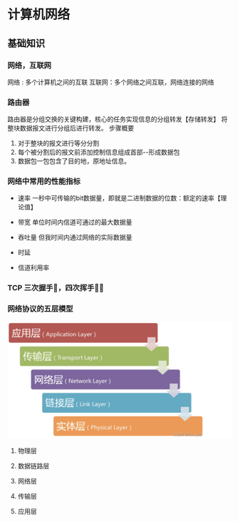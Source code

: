 
# 计算机网络
## 基础知识
### 网络，互联网
网络 : 多个计算机之间的互联
互联网：多个网络之间互联，网络连接的网络

### 路由器
路由器是分组交换的关键构建，核心的任务实现信息的分组转发【存储转发】
将整块数据报文进行分组后进行转发。
步骤概要
1. 对于整块的报文进行等分分割
2. 每个被分割后的报文前添加控制信息组成首部--形成数据包
3. 数据包一包包含了目的地，原地址信息。

### 网络中常用的性能指标
* 速率
一秒中可传输的bit数据量，即就是二进制数据的位数：额定的速率【理论值】
* 带宽
单位时间内信道可通过的最大数据量
* 吞吐量
但我时间内通过网络的实际数据量
* 时延

* 信道利用率

### TCP 三次握手🤝，四次挥手👋🏻

### 网络协议的五层模型
![img](./imags/internet-protocol.png)
1. 物理层

2. 数据链路层
3. 网络层
4. 传输层
5. 应用层

